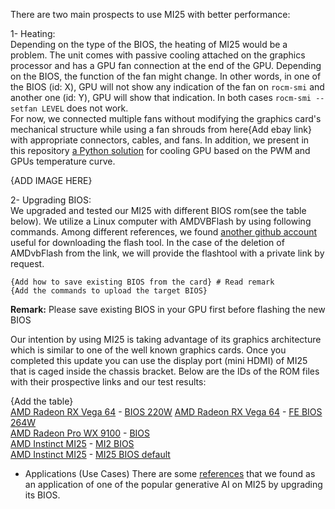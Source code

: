 
There are two main prospects to use MI25 with better performance:  

1- Heating:  
Depending on the type of the BIOS, the heating of MI25 would be a problem. The unit comes with passive cooling attached on the graphics processor and has a GPU fan connection at the end of the GPU. Depending on the BIOS, the function of the fan might change. In other words, in one of the BIOS (id: X), GPU will not show any indication of the fan on `rocm-smi` and another one (id: Y), GPU will show that indication. In both cases `rocm-smi --setfan LEVEL` does not work.  
For now, we connected multiple fans without modifying the graphics card's mechanical structure while using a fan shrouds from here{Add ebay link} with appropriate connectors, cables, and fans. In addition, we present in this repository [a Python solution](https://github.com/bankh/GPU_Compute/tree/main/amdgpu-pyfancontrol) for cooling GPU based on the PWM and GPUs temperature curve.

{ADD IMAGE HERE}

2- Upgrading BIOS:  
We upgraded and tested our MI25 with different BIOS rom(see the table below). We utilize a Linux computer with AMDVBFlash by using following commands. Among different references, we found [another github account](https://github.com/stylesuxx/amdvbflash) useful for downloading the flash tool. In the case of the deletion of AMDvbFlash from the link, we will provide the flashtool with a private link by request.
```
{Add how to save existing BIOS from the card} # Read remark 
{Add the commands to upload the target BIOS} 
```
__Remark:__ Please save existing BIOS in your GPU first before flashing the new BIOS

Our intention by using MI25 is taking advantage of its graphics architecture which is similar to one of the well known graphics cards. Once you completed this update you can use the display port (mini HDMI) of MI25 that is caged inside the chassis bracket. Below are the IDs of the ROM files with their prospective links and our test results:

{Add the table}  
[AMD Radeon RX Vega 64](https://www.techpowerup.com/gpu-specs/radeon-rx-vega-64.c2871) - [BIOS 220W](https://www.techpowerup.com/vgabios/197023/amd-rxvegafe-16384-170628](https://www.techpowerup.com/vgabios/196039/amd-rxvega64-16384-170616-1))  
[AMD Radeon RX Vega 64](https://www.techpowerup.com/gpu-specs/radeon-rx-vega-64.c2871) - [FE BIOS 264W](https://www.techpowerup.com/vgabios/197023/amd-rxvegafe-16384-170628)  
[AMD Radeon Pro WX 9100](https://www.techpowerup.com/gpu-specs/radeon-pro-wx-9100.c2989) - [BIOS](https://www.techpowerup.com/vgabios/218718/218718)  
[AMD Instinct MI25](https://www.techpowerup.com/gpu-specs/radeon-instinct-mi25.c2983) - [MI2 BIOS](https://www.techpowerup.com/vgabios/245174/245174)  
[AMD Instinct MI25](https://www.techpowerup.com/gpu-specs/radeon-instinct-mi25.c2983) - [MI25 BIOS default]()  

- Applications (Use Cases)
There are some [references](https://forum.level1techs.com/t/mi25-stable-diffusions-100-hidden-beast/194172/19) that we found as an application of one of the popular generative AI on MI25 by upgrading its BIOS.
